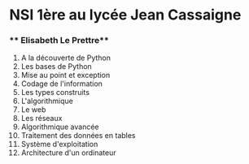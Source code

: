 # NSI 1ère au lycée Jean Cassaigne
### ** Elisabeth Le Prettre**


1. A la découverte de Python
2. Les bases de Python
3. Mise au point et exception
4. Codage de l'information
5. Les types construits
6. L'algorithmique
7. Le web
8. Les réseaux
9. Algorithmique avancée
10. Traitement des données en tables
11. Système d'exploitation
12. Architecture d'un ordinateur